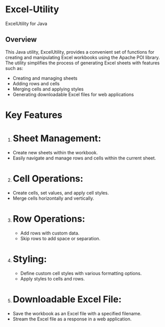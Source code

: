 # Excel-Utility
ExcelUtility for Java

## Overview
This Java utility, ExcelUtility, provides a convenient set of functions for creating and manipulating Excel workbooks using the Apache POI library. The utility simplifies the process of generating Excel sheets with features such as:

- Creating and managing sheets
- Adding rows and cells
- Merging cells and applying styles
- Generating downloadable Excel files for web applications

# Key Features
1. # Sheet Management:
  - Create new sheets within the workbook.
  - Easily navigate and manage rows and cells within the current sheet.

2. # Cell Operations:
  - Create cells, set values, and apply cell styles.
  - Merge cells horizontally and vertically.

3. # Row Operations:
   - Add rows with custom data.
   - Skip rows to add space or separation.

4. # Styling:
   - Define custom cell styles with various formatting options.
   - Apply styles to cells and rows.

5. # Downloadable Excel File:
  - Save the workbook as an Excel file with a specified filename.
  - Stream the Excel file as a response in a web application.
